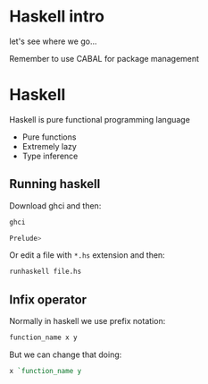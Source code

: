 # Haskell intro
let's see where we go...

Remember to use CABAL for package management

# Haskell

Haskell is pure functional programming language
- Pure functions
- Extremely lazy
- Type inference

## Running haskell
Download ghci and then:
```bash
ghci

Prelude>
```

Or edit a file with `*.hs` extension and then:
```bash
runhaskell file.hs
```


## Infix operator
Normally in haskell we use prefix notation:
```haskell
function_name x y
```

But we can change that doing:
```haskell
x `function_name y
```

